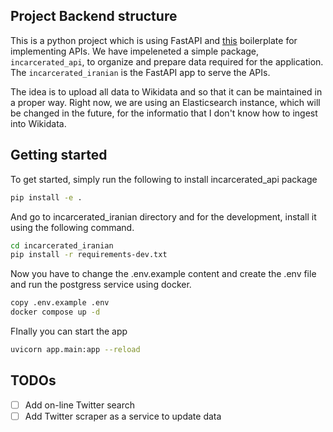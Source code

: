 ## Project Backend structure
This is a python project which is using FastAPI and [this](https://github.com/rafsaf/minimal-fastapi-postgres-template) boilerplate for implementing APIs.
We have impeleneted a simple package, `incarcerated_api`, to organize and prepare data required for the application. The `incarcerated_iranian` is the FastAPI app to serve the APIs.  

The idea is to upload all data to Wikidata and so that it can be maintained in a proper way. Right now, we are using an Elasticsearch instance, which will be changed in the future, for the informatio that I don't know how to ingest into Wikidata.

## Getting started
To get started, simply run the following to install incarcerated_api package
```bash
pip install -e .
```
And go to incarcerated_iranian directory and for the development, install it using the following command.
```bash
cd incarcerated_iranian
pip install -r requirements-dev.txt
```
Now you have to change the .env.example content and create the .env file and run the postgress service using docker.
```bash
copy .env.example .env
docker compose up -d
```
FInally you can start the app
```bash
uvicorn app.main:app --reload
```

## TODOs
- [ ] Add on-line Twitter search
- [ ] Add Twitter scraper as a service to update data
